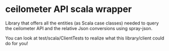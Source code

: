 ceilometer API scala wrapper
=======================

Library that offers all the entities (as Scala case classes) needed to query the ceilometer API and the relative Json conversions using spray-json.

You can look at test/scala/ClientTests to realize what this library/client could do for you!